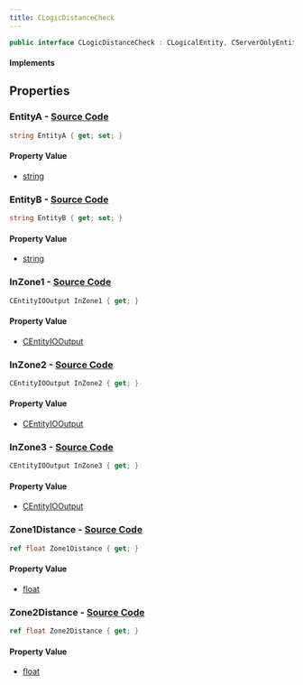 ```yaml
---
title: CLogicDistanceCheck
---
```


```csharp
public interface CLogicDistanceCheck : CLogicalEntity, CServerOnlyEntity, CBaseEntity, CEntityInstance, ISchemaClass<CEntityInstance>, ISchemaClass<CBaseEntity>, ISchemaClass<CServerOnlyEntity>, ISchemaClass<CLogicalEntity>, ISchemaClass<CLogicDistanceCheck>, ISchemaField, ISchemaClass, INativeHandle
```

#### Implements

## Properties

### **EntityA** - [Source Code](https://github.com/swiftly-solution/swiftlys2/blob/main/managed/src/SwiftlyS2.Generated/Schemas/Interfaces/CLogicDistanceCheck.cs#L16)

```csharp
string EntityA { get; set; }
```

#### Property Value

- [string](https://learn.microsoft.com/dotnet/api/system.string)

### **EntityB** - [Source Code](https://github.com/swiftly-solution/swiftlys2/blob/main/managed/src/SwiftlyS2.Generated/Schemas/Interfaces/CLogicDistanceCheck.cs#L18)

```csharp
string EntityB { get; set; }
```

#### Property Value

- [string](https://learn.microsoft.com/dotnet/api/system.string)

### **InZone1** - [Source Code](https://github.com/swiftly-solution/swiftlys2/blob/main/managed/src/SwiftlyS2.Generated/Schemas/Interfaces/CLogicDistanceCheck.cs#L24)

```csharp
CEntityIOOutput InZone1 { get; }
```

#### Property Value

- [CEntityIOOutput](/docs/api/shared/schemadefinitions/centityiooutput)

### **InZone2** - [Source Code](https://github.com/swiftly-solution/swiftlys2/blob/main/managed/src/SwiftlyS2.Generated/Schemas/Interfaces/CLogicDistanceCheck.cs#L26)

```csharp
CEntityIOOutput InZone2 { get; }
```

#### Property Value

- [CEntityIOOutput](/docs/api/shared/schemadefinitions/centityiooutput)

### **InZone3** - [Source Code](https://github.com/swiftly-solution/swiftlys2/blob/main/managed/src/SwiftlyS2.Generated/Schemas/Interfaces/CLogicDistanceCheck.cs#L28)

```csharp
CEntityIOOutput InZone3 { get; }
```

#### Property Value

- [CEntityIOOutput](/docs/api/shared/schemadefinitions/centityiooutput)

### **Zone1Distance** - [Source Code](https://github.com/swiftly-solution/swiftlys2/blob/main/managed/src/SwiftlyS2.Generated/Schemas/Interfaces/CLogicDistanceCheck.cs#L20)

```csharp
ref float Zone1Distance { get; }
```

#### Property Value

- [float](https://learn.microsoft.com/dotnet/api/system.single)

### **Zone2Distance** - [Source Code](https://github.com/swiftly-solution/swiftlys2/blob/main/managed/src/SwiftlyS2.Generated/Schemas/Interfaces/CLogicDistanceCheck.cs#L22)

```csharp
ref float Zone2Distance { get; }
```

#### Property Value

- [float](https://learn.microsoft.com/dotnet/api/system.single)

